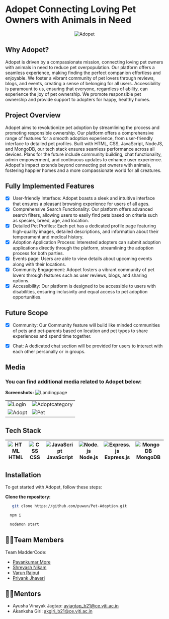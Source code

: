 <h1 gn="center"><span style="blue">Adopet </span> Connecting Loving Pet Owners with Animals in Need
</h1>
<p align="center">
  <img src="https://github.com/puwun/Pet-Adoption/blob/main/logo_fill.png" alt="Adopet">
</p>

## Why Adopet?

Adopet is driven by a compassionate mission, connecting loving pet owners with animals in need to reduce pet overpopulation. Our platform offers a seamless experience, making finding the perfect companion effortless and enjoyable. We foster a vibrant community of pet lovers through reviews, blogs, and events, creating a sense of belonging for all users. Accessibility is paramount to us, ensuring that everyone, regardless of ability, can experience the joy of pet ownership. We promote responsible pet ownership and provide support to adopters for happy, healthy homes.


## Project Overview

Adopet aims to revolutionize pet adoption by streamlining the process and promoting responsible ownership. Our platform offers a comprehensive range of features for a smooth adoption experience, from user-friendly interface to detailed pet profiles. Built with HTML, CSS, JavaScript, NodeJS, and MongoDB, our tech stack ensures seamless performance across all devices. Plans for the future include community building, chat functionality, admin empowerment, and continuous updates to enhance user experience. Adopet's impact extends beyond connecting pet owners with animals, fostering happier homes and a more compassionate world for all creatures.

## Fully Implemented Features

- [x] User-friendly Interface: Adopet boasts a sleek and intuitive interface that ensures a pleasant browsing experience for users of all ages.
- [x] Comprehensive Search Functionality: Our platform offers advanced search filters, allowing users to easily find pets based on criteria such as species, breed, age, and location.
- [x] Detailed Pet Profiles: Each pet has a dedicated profile page featuring high-quality images, detailed descriptions, and information about their temperament and medical history.
- [x] Adoption Application Process: Interested adopters can submit adoption applications directly through the platform, streamlining the adoption process for both parties.
- [x] Events page: Users are able to view details about upcoming events along with their locations.
- [x] Community Engagement: Adopet fosters a vibrant community of pet lovers through features such as user reviews, blogs, and sharing options.
- [x] Accessibility: Our platform is designed to be accessible to users with disabilities, ensuring inclusivity and equal access to pet adoption opportunities.

## Future Scope

- [x] Community: Our Community feature will build like minded communities of pets and pet-parents based on location and pet types to share experiences and spend time together.
- [x] Chat: A dedicated chat section will be provided for users to interact with each other personally or in groups.


## Media

### You can find additional media related to Adopet below:

**Screenshots:**
    <img src="https://github.com/puwun/Pet-Adoption/blob/main/landingpage.png" alt="Landingpage"/> 
<table>
  <tr>
    <td> <img src="https://github.com/puwun/Pet-Adoption/blob/main/loginpage.jpg" alt="Login"/> </td>
    <td> <img src="https://github.com/puwun/Pet-Adoption/blob/main/Adoptpage.jpg" alt="Adoptcategory" "/> </td>
  </tr>
  <tr>
    <td> <img src="https://github.com/puwun/Pet-Adoption/blob/main/catsadopt.jpg" alt="Adopt"/> </td>
    <td> <img src="https://github.com/puwun/Pet-Adoption/blob/main/petpage.jpg" alt="Pet"/> </td>
  </tr>
</table>


## Tech Stack

| ![HTML](https://img.icons8.com/color/36/000000/html-5--v1.png) <div> HTML </div> | ![CSS](https://img.icons8.com/color/36/000000/css3.png)<div> CSS </div>| ![JavaScript](https://img.icons8.com/color/36/000000/javascript--v1.png)<div> JavaScript </div> | ![Node.js](https://img.icons8.com/color/36/000000/nodejs.png) <div> Node.js </div> | ![Express.js](https://img.icons8.com/color/36/000000/express.png) <div>Express.js</div>  | ![MongoDB](https://img.icons8.com/color/36/000000/mongodb.png)<div> MongoDB </div> 
| --- | --- | --- | --- | --- | --- |


## Installation

To get started with Adopet, follow these steps:

**Clone the repository:**
  ```bash
     git clone https://github.com/puwun/Pet-Adoption.git
```

  ```bash
    npm i
```
  ```bash
    nodemon start
```



## 👨‍💻Team Members

Team MadderCode:
- [Pavankumar More](https://github.com/puwun)
- [Shreyash Nikam](https://github.com/Shreyaaaash)
- [Varun Rajput](https://github.com/varunrr17)
- [Priyank Jhaveri](https://github.com/SuperJPcoder)

## 👨‍🏫Mentors


- Ayusha Vinayak Jagtap: avjagtap_b21@ce.vjti.ac.in 
- Akanksha Giri: akgiri_b21@ce.vjti.ac.in 

